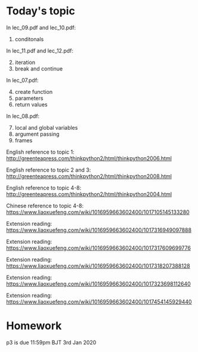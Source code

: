 # Today's topic

In lec_09.pdf and lec_10.pdf:

1. conditonals

In lec_11.pdf and lec_12.pdf:

2. iteration
3. break and continue

In lec_07.pdf:

4. create function
5. parameters
6. return values

In lec_08.pdf:

7. local and global variables
8. argument passing
9. frames

English reference to topic 1: http://greenteapress.com/thinkpython2/html/thinkpython2006.html

English reference to topic 2 and 3: http://greenteapress.com/thinkpython2/html/thinkpython2008.html

English reference to topic 4-8: http://greenteapress.com/thinkpython2/html/thinkpython2004.html

Chinese reference to topic 4-8: https://www.liaoxuefeng.com/wiki/1016959663602400/1017105145133280

Extension reading: https://www.liaoxuefeng.com/wiki/1016959663602400/1017316949097888

Extension reading: https://www.liaoxuefeng.com/wiki/1016959663602400/1017317609699776

Extension reading: https://www.liaoxuefeng.com/wiki/1016959663602400/1017318207388128

Extension reading: https://www.liaoxuefeng.com/wiki/1016959663602400/1017323698112640

Extension reading: https://www.liaoxuefeng.com/wiki/1016959663602400/1017454145929440

# Homework

p3 is due 11:59pm BJT 3rd Jan 2020
